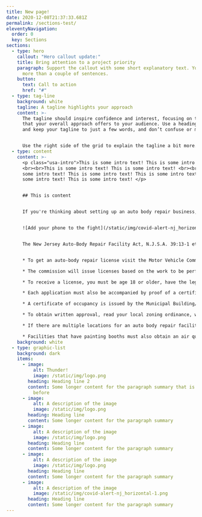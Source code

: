 ```yaml
---
title: New page!
date: 2020-12-08T21:37:33.681Z
permalink: /sections-test/
eleventyNavigation:
  order: 0
  key: Sections
sections:
  - type: hero
    callout: "Hero callout update:"
    title: Bring attention to a project priority
    paragraph: Support the callout with some short explanatory text. You don’t need
      more than a couple of sentences.
    button:
      text: Call to action
      href: "#"
  - type: tag-line
    background: white
    tagline: A tagline highlights your approach
    content: >-
      The tagline should inspire confidence and interest, focusing on the value
      that your overall approach offers to your audience. Use a heading typeface
      and keep your tagline to just a few words, and don’t confuse or mystify.


      Use the right side of the grid to explain the tagline a bit more. What are your goals? How do you do your work? Write in the present tense, and stay brief here. People who are interested can find details on internal pages.
  - type: content
    content: >-
      <p class="usa-intro">This is some intro text! This is some intro text!
      <br><br>This is some intro text! This is some intro text! <br><br>This is
      some intro text! This is some intro text! This is some intro text! This is
      some intro text! This is some intro text! </p>


      ## This is content


      If you're thinking about setting up an auto body repair business, start here for a checklist of items to consider and permits that you may need to obtain to get your business off the ground. Please note that this guide does not substitute for legal or professional advice, and additional permits may be required depending on the circumstances of your business.


      ![Add your phone to the fight](/static/img/covid-alert-nj_horizontal-1.png "Download the app")


      The New Jersey Auto-Body Repair Facility Act, N.J.S.A. 39:13-1 et seq., requires that no person may operate an auto-body repair facility unless it is so licensed by the Motor Vehicle Commission.


      * To get an auto-body repair license visit the Motor Vehicle Commission site at <https://www.state.nj.us/mvcbiz/BusinessServices/AutoBodyRepair.htm>

      * The commission will issue licenses based on the work to be performed including full service, auto body limited and auto body new dealer sublet. A [heavy duty vehicle endorsement](https://www.state.nj.us/mvcbiz/BusinessServices/AutoBodyLicense.htm) is required for all licensed auto body repair facilities repairing vehicles weighing 14,000 pounds (GVWR) or more.  

      * To receive a license, you must be age 18 or older, have the legal capacity to contract and be liable for all debt incurred, exhibit character and responsibility, and have no criminal record.

      * Each application must also be accompanied by proof of a certificate of occupancy, along with written approval by the municipal clerk or zoning officer confirming that the location, establishment and maintenance was approved.

      * A certificate of occupancy is issued by the Municipal Building/Construction Department after the property owner has met all obligations under a Construction Permit, including required inspections according the Uniform Construction Code.

      * To obtain written approval, read your local zoning ordinance, which can be obtained from your local Municipal Clerk, and contact your Municipal Zoning Office.

      * If there are multiple locations for an auto body repair facility, you will need to submit separate applications for each place of business.

      * Facilities that have painting booths must also obtain an air quality permit. Visit this link to learn more: <https://www.state.nj.us/dep/aqpp/>
    background: white
  - type: graphic-list
    background: dark
    items:
      - image:
          alt: Thunder!
          image: /static/img/logo.png
        heading: Heading line 2
        content: Some longer content for the paragraph summary that is longer now than
          before
      - image:
          alt: A description of the image
          image: /static/img/logo.png
        heading: Heading line
        content: Some longer content for the paragraph summary
      - image:
          alt: A description of the image
          image: /static/img/logo.png
        heading: Heading line
        content: Some longer content for the paragraph summary
      - image:
          alt: A description of the image
          image: /static/img/logo.png
        heading: Heading line
        content: Some longer content for the paragraph summary
      - image:
          alt: A description of the image
          image: /static/img/covid-alert-nj_horizontal-1.png
        heading: Heading line
        content: Some longer content for the paragraph summary
---
```

